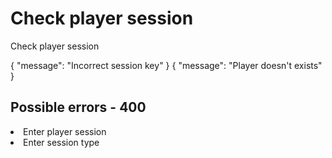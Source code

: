 # Check player session

<highlight>Check player session</highlight>

<include from="notes.md" element-id="urlVariable"/>

<api-endpoint openapi-path="./../../data.yaml" endpoint="/players/{$username}/session" method="GET">
	<response type="400">
		<sample src="error.json"/>
	</response>
	<response type="401">
		<sample lang="JSON">
			{
				"message": "Incorrect session key"
			}
		</sample>
	</response>
	<response type="404">
		<sample lang="JSON">
			{
				"message": "Player doesn't exists"
			}
		</sample>
	</response>
</api-endpoint>

## Possible errors - 400
<list>
	<li>Enter player session</li>
	<li>Enter session type</li>
</list>